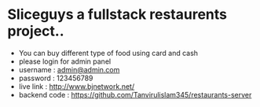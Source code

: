# Sliceguys a fullstack restaurents project.. 
* You can buy different type of food using card and cash
* please login for admin panel 
* username : admin@admin.com
* password : 123456789
* live link : http://www.bjnetwork.net/
* backend code : https://github.com/Tanvirulislam345/restaurants-server
